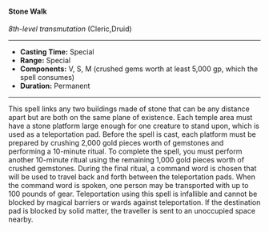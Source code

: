 #### Stone Walk
*8th-level transmutation* (Cleric,Druid)
___
- **Casting Time:** Special
- **Range:** Special
- **Components:** V, S, M (crushed gems worth at least 5,000 gp, which the spell consumes)
- **Duration:** Permanent
---
This spell links any two buildings made of stone
that can be any distance apart but are both on the
same plane of existence. Each temple area must
have a stone platform large enough for one creature
to stand upon, which is used as a teleportation pad.
Before the spell is cast, each platform must be
prepared by crushing 2,000 gold pieces worth of
gemstones and performing a 10-minute ritual.
To complete the spell, you must perform another
10-minute ritual using the remaining 1,000 gold
pieces worth of crushed gemstones. During the final
ritual, a command word is chosen that will be used
to travel back and forth between the teleportation
pads. When the command word is spoken, one
person may be transported with up to 100 pounds of
gear.
Teleportation using this spell is infallible and
cannot be blocked by magical barriers or wards
against teleportation. If the destination pad is
blocked by solid matter, the traveller is sent to an
unoccupied space nearby.
